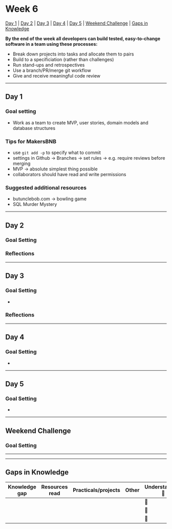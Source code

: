 # Week 6

[Day 1](#day-1) | [Day 2](#day-2) | [Day 3](#day-3) | [Day 4](#day-4) | [Day 5](#day-5) | [Weekend Challenge](#weekend-challenge) | [Gaps in Knowledge](#gaps-in-knowledge) 

**By the end of the week all developers can build tested, easy-to-change software in a team using these processes:**  
  
- Break down projects into tasks and allocate them to pairs  
- Build to a specificiation (rather than challenges)  
- Run stand-ups and retrospectives  
- Use a branch/PR/merge git workflow  
- Give and receive meaningful code review  

---------

## Day 1

### Goal setting
- Work as a team to create MVP, user stories, domain models and database structures

### Tips for MakersBNB
- use ```git add -p``` to specify what to commit
- settings in Github -> Branches -> set rules -> e.g. require reviews before merging
- MVP -> absolute simplest thing possible
- collaborators should have read and write permissions

### Suggested additional resources
- butunclebob.com -> bowling game
- SQL Murder Mystery

----------

## Day 2

### Goal Setting


### Reflections

----------

## Day 3

### Goal Setting
- 

### Reflections

-----------

## Day 4

### Goal Setting
- 

-----------  

## Day 5

### Goal Setting
- 

-----------

## Weekend Challenge  

### Goal Setting 

  
------------------  
------------------  
  
  ## Gaps in Knowledge
  
| Knowledge gap | Resources read | Practicals/projects | Other | Understanding :vertical_traffic_light: |
| --- | --- | --- | --- | --- |
| | | | | :green_book: |
| | | | | :orange_book: |
| | | | | :closed_book: |

